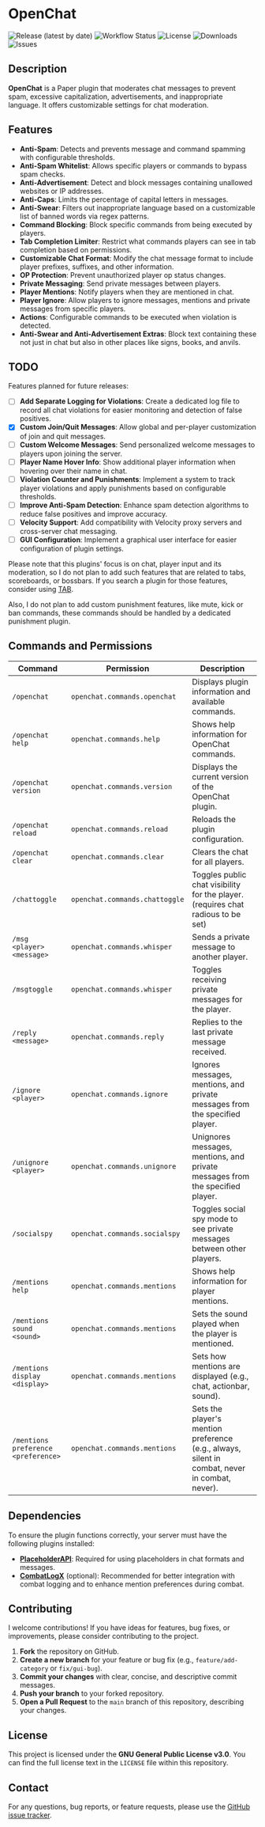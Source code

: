 # OpenChat

![Release (latest by date)](https://img.shields.io/github/v/release/TavstalDev/OpenChat?style=plastic-square)
![Workflow Status](https://img.shields.io/github/actions/workflow/status/TavstalDev/OpenChat/ghrelease.yml?branch=stable&label=build&style=plastic-square)
![License](https://img.shields.io/github/license/TavstalDev/OpenChat?style=plastic-square)
![Downloads](https://img.shields.io/github/downloads/TavstalDev/OpenChat/total?style=plastic-square)
![Issues](https://img.shields.io/github/issues/TavstalDev/OpenChat?style=plastic-square)

## Description
**OpenChat** is a Paper plugin that moderates chat messages to prevent spam, excessive capitalization, advertisements, and inappropriate language.
It offers customizable settings for chat moderation.

## Features

- **Anti-Spam**: Detects and prevents message and command spamming with configurable thresholds.
- **Anti-Spam Whitelist**: Allows specific players or commands to bypass spam checks.
- **Anti-Advertisement**: Detect and block messages containing unallowed websites or IP addresses.
- **Anti-Caps**: Limits the percentage of capital letters in messages.
- **Anti-Swear**: Filters out inappropriate language based on a customizable list of banned words via regex patterns.
- **Command Blocking**: Block specific commands from being executed by players.
- **Tab Completion Limiter**: Restrict what commands players can see in tab completion based on permissions.
- **Customizable Chat Format**: Modify the chat message format to include player prefixes, suffixes, and other information.
- **OP Protection**: Prevent unauthorized player op status changes.
- **Private Messaging**: Send private messages between players.
- **Player Mentions**: Notify players when they are mentioned in chat.
- **Player Ignore**: Allow players to ignore messages, mentions and private messages from specific players.
- **Actions**: Configurable commands to be executed when violation is detected.
- **Anti-Swear and Anti-Advertisement Extras**: Block text containing these not just in chat but also in other places like signs, books, and anvils.

## TODO
Features planned for future releases:

- [ ] **Add Separate Logging for Violations**: Create a dedicated log file to record all chat violations for easier monitoring and detection of false positives.
- [x] **Custom Join/Quit Messages**: Allow global and per-player customization of join and quit messages.
- [ ] **Custom Welcome Messages**: Send personalized welcome messages to players upon joining the server.
- [ ] **Player Name Hover Info**: Show additional player information when hovering over their name in chat.
- [ ] **Violation Counter and Punishments**: Implement a system to track player violations and apply punishments based on configurable thresholds.
- [ ] **Improve Anti-Spam Detection**: Enhance spam detection algorithms to reduce false positives and improve accuracy.
- [ ] **Velocity Support**: Add compatibility with Velocity proxy servers and cross-server chat messaging.
- [ ] **GUI Configuration**: Implement a graphical user interface for easier configuration of plugin settings.

Please note that this plugins' focus is on chat, player input and its moderation, so I do not plan to add such features that are related to tabs, scoreboards, or bossbars.
If you search a plugin for those features, consider using [TAB](https://www.spigotmc.org/resources/tab-1-8-x-1-21-x.57806/).

Also, I do not plan to add custom punishment features, like mute, kick or ban commands, these commands should be handled by a dedicated punishment plugin.

## Commands and Permissions

| Command                             | Permission                     | Description                                                                                    |
|-------------------------------------|--------------------------------|------------------------------------------------------------------------------------------------|
| `/openchat`                         | `openchat.commands.openchat`   | Displays plugin information and available commands.                                            |
| `/openchat help`                    | `openchat.commands.help`       | Shows help information for OpenChat commands.                                                  |
| `/openchat version`                 | `openchat.commands.version`    | Displays the current version of the OpenChat plugin.                                           |
| `/openchat reload`                  | `openchat.commands.reload`     | Reloads the plugin configuration.                                                              |
| `/openchat clear`                   | `openchat.commands.clear`      | Clears the chat for all players.                                                               |
| `/chattoggle`                       | `openchat.commands.chattoggle` | Toggles public chat visibility for the player. (requires chat radious to be set)               |
| `/msg <player> <message>`           | `openchat.commands.whisper`    | Sends a private message to another player.                                                     |
| `/msgtoggle`                        | `openchat.commands.whisper`    | Toggles receiving private messages for the player.                                             |
| `/reply <message>`                  | `openchat.commands.reply`      | Replies to the last private message received.                                                  |
| `/ignore <player>`                  | `openchat.commands.ignore`     | Ignores messages, mentions, and private messages from the specified player.                    |
| `/unignore <player>`                | `openchat.commands.unignore`   | Unignores messages, mentions, and private messages from the specified player.                  |
| `/socialspy`                        | `openchat.commands.socialspy`  | Toggles social spy mode to see private messages between other players.                         |
| `/mentions help `                   | `openchat.commands.mentions`   | Shows help information for player mentions.                                                    |
| `/mentions sound <sound>`           | `openchat.commands.mentions`   | Sets the sound played when the player is mentioned.                                            |
| `/mentions display <display>`       | `openchat.commands.mentions`   | Sets how mentions are displayed (e.g., chat, actionbar, sound).                                |
| `/mentions preference <preference>` | `openchat.commands.mentions`   | Sets the player's mention preference (e.g., always, silent in combat, never in combat, never). |

## Dependencies

To ensure the plugin functions correctly, your server must have the following plugins installed:

- **[PlaceholderAPI](https://www.spigotmc.org/resources/placeholderapi.6245/)**: Required for using placeholders in chat formats and messages.
- **[CombatLogX](https://www.spigotmc.org/resources/combatlogx.31689/)** (optional): Recommended for better integration with combat logging and to enhance mention preferences during combat.

## Contributing

I welcome contributions! If you have ideas for features, bug fixes, or improvements, please consider contributing to the project.

1.  **Fork** the repository on GitHub.
2.  **Create a new branch** for your feature or bug fix (e.g., `feature/add-category` or `fix/gui-bug`).
3.  **Commit your changes** with clear, concise, and descriptive commit messages.
4.  **Push your branch** to your forked repository.
5.  **Open a Pull Request** to the `main` branch of this repository, describing your changes.

## License

This project is licensed under the **GNU General Public License v3.0**. You can find the full license text in the `LICENSE` file within this repository.

## Contact

For any questions, bug reports, or feature requests, please use the [GitHub issue tracker](https://github.com/TavstalDev/OpenChat/issues).